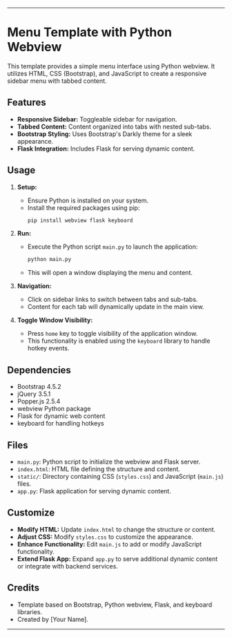 ---

# Menu Template with Python Webview

This template provides a simple menu interface using Python webview. It utilizes HTML, CSS (Bootstrap), and JavaScript to create a responsive sidebar menu with tabbed content.

## Features

- **Responsive Sidebar:** Toggleable sidebar for navigation.
- **Tabbed Content:** Content organized into tabs with nested sub-tabs.
- **Bootstrap Styling:** Uses Bootstrap's Darkly theme for a sleek appearance.
- **Flask Integration:** Includes Flask for serving dynamic content.

## Usage

1. **Setup:**
   - Ensure Python is installed on your system.
   - Install the required packages using pip:
     ```bash
     pip install webview flask keyboard
     ```

2. **Run:**
   - Execute the Python script `main.py` to launch the application:
     ```bash
     python main.py
     ```
   - This will open a window displaying the menu and content.

3. **Navigation:**
   - Click on sidebar links to switch between tabs and sub-tabs.
   - Content for each tab will dynamically update in the main view.

4. **Toggle Window Visibility:**
   - Press `home` key to toggle visibility of the application window.
   - This functionality is enabled using the `keyboard` library to handle hotkey events.

## Dependencies

- Bootstrap 4.5.2
- jQuery 3.5.1
- Popper.js 2.5.4
- webview Python package
- Flask for dynamic web content
- keyboard for handling hotkeys

## Files

- `main.py`: Python script to initialize the webview and Flask server.
- `index.html`: HTML file defining the structure and content.
- `static/`: Directory containing CSS (`styles.css`) and JavaScript (`main.js`) files.
- `app.py`: Flask application for serving dynamic content.

## Customize

- **Modify HTML:** Update `index.html` to change the structure or content.
- **Adjust CSS:** Modify `styles.css` to customize the appearance.
- **Enhance Functionality:** Edit `main.js` to add or modify JavaScript functionality.
- **Extend Flask App:** Expand `app.py` to serve additional dynamic content or integrate with backend services.

## Credits

- Template based on Bootstrap, Python webview, Flask, and keyboard libraries.
- Created by [Your Name].

---